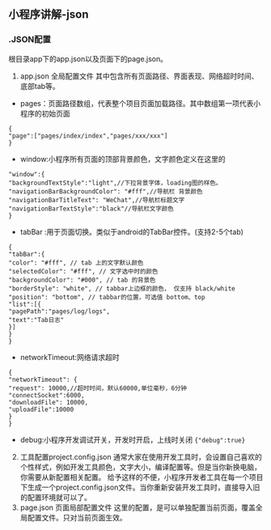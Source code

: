 ## 小程序讲解-json
### .JSON配置
根目录app下的app.json以及页面下的page.json。
1. app.json 全局配置文件
其中包含所有页面路径、界面表现、网络超时时间、底部tab等。
- pages：页面路径数组，代表整个项目页面加载路径。其中数组第一项代表小程序的初始页面
```
{
"page":["pages/index/index","pages/xxx/xxx"]
}
```
- window:小程序所有页面的顶部背景颜色，文字颜色定义在这里的
```
"window":{
"backgroundTextStyle":"light",//下拉背景字体，loading图的样色。
"navigationBarBackgroundColor": "#fff",//导航栏 背景颜色
"navigationBarTitleText": "WeChat",//导航栏标题文字
"navigationBarTextStyle":"black"//导航栏文字颜色
}
```
- tabBar :用于页面切换。类似于android的TabBar控件。(支持2-5个tab)
```
{
"tabBar":{
"color": "#fff", // tab 上的文字默认颜色
"selectedColor": "#fff", // 文字选中时的颜色
"backgroundColor": "#000", // tab 的背景色
"borderStyle": "white", // tabbar上边框的颜色， 仅支持 black/white
"position": "bottom", // tabbar的位置，可选值 bottom、top
"list":[{
"pagePath":"pages/log/logs",
"text":"Tab日志"
}]
}
}
```
- networkTimeout:网络请求超时
```
{
"networkTimeout": {
"request": 10000,//超时时间，默认60000,单位毫秒，6分钟
"connectSocket":6000,
"downloadFile": 10000,
"uploadFile":10000
}
}
```
- debug:小程序开发调试开关，开发时开启，上线时关闭
`{"debug":true}`
2. 工具配置project.config.json
通常大家在使用开发工具时，会设置自己喜欢的个性样式，例如开发工具颜色，文字大小，编译配置等。但是当你新换电脑，你需要从新配置相关配置。
给予这样的不便，小程序开发者工具在每一个项目下生成一个project.config.json文件。当你重新安装开发工具时，直接导入旧的配置环境就可以了。
3. page.json 页面局部配置文件
这里的配置，是可以单独配置当前页面，覆盖全局配置文件。只对当前页面生效。